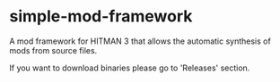 # simple-mod-framework
A mod framework for HITMAN 3 that allows the automatic synthesis of mods from source files.

If you want to download binaries please go to 'Releases' section.
